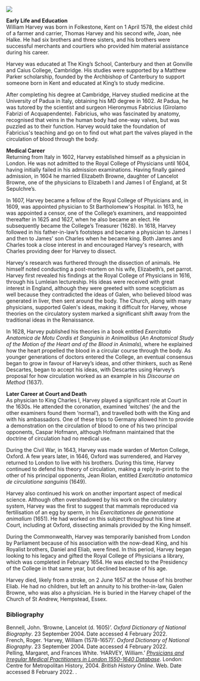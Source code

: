 <html><head></head><body><a href="https://juncture-digital.org"><img src="https://juncture-digital.org/images/ve-button.png"/></a>

<param author="Dr Dominique Gracia and Arnav Sharma" banner="/images/banners/17c.jpg" layout="vtl" title="William Harvey (1578 – 1657)" ve-config=""/>

<param aliases="Canterbury" eid="Q29303" ve-entity=""/>
<param aliases="Folkestone" eid="Q375314" ve-entity=""/>
<param aliases="King’s School" eid="Q3360332" ve-entity=""/>
<param aliases="Gonville and Caius College" eid="Q863940" ve-entity=""/>
<param aliases="Matthew Parker" eid="Q711332" ve-entity=""/>
<param aliases="Cambridge" eid="Q35794" ve-entity=""/>
<param aliases="University of Padua" eid="Q193510" ve-entity=""/>
<param aliases="Hieronymus Fabricius" eid="Q435296" ve-entity=""/>
<param aliases="Royal College of Physicians" eid="Q16003969" ve-entity=""/>
<param aliases="Lancelot Browne" eid="Q6483605" ve-entity=""/>
<param aliases="Elizabeth I" eid="Q7207" ve-entity=""/>
<param aliases="James I" eid="Q79972" ve-entity=""/>
<param aliases="Charles" eid="Q81506" ve-entity=""/>
<param aliases="St Sepulchre" eid="Q26534074" ve-entity=""/>
<param aliases="St Bartholomew’s Hospital" eid="Q164946" ve-entity=""/>
<param aliases="Galen" eid="Q8778" ve-entity=""/>
<param aliases="René Descartes" eid="Q9191" ve-entity=""/>
<param aliases="Caspar Hofmann" eid="Q1047911" ve-entity=""/>
<param aliases="Merton College" eid="Q82513" ve-entity=""/>
<param aliases="Civil War" eid="Q80330" ve-entity=""/>
<param aliases="Jean Riolan" eid="Q3174344" ve-entity=""/>
<param aliases="Church of St Andrew" eid="Q17534618" ve-entity=""/>

**Early Life and Education**   
William Harvey was born in Folkestone, Kent on 1 April 1578, the eldest child of a farmer and carrier, Thomas Harvey and his second wife, Joan, née Halke. He had six brothers and three sisters, and his brothers were successful merchants and courtiers who provided him material assistance during his career.
<param manifest="https://iiif.juncture-digital.org/wc:Harvey-in-Folkestone.JPG/manifest.json" ve-image-v2/>
<param center="Q375314" ve-map="" zoom="10"/>

Harvey was educated at The King’s School, Canterbury and then at Gonville and Caius College, Cambridge. His studies were supported by a Matthew Parker scholarship, founded by the Archbishop of Canterbury to support someone born in Kent and educated at King’s to study medicine.
<param manifest="https://iiif.juncture-digital.org/wc:Cambridge_University%2C_Gate_of_Honour%2C_Gonville_%26_Caius_College.jpg/manifest.json" ve-image-v2/>
<param manifest="https://iiif.juncture-digital.org/wc:Archbishop_Matthew_Parker.jpg/manifest.json" ve-image-v2/>

After completing his degree at Cambridge, Harvey studied medicine at the University of Padua in Italy, obtaining his MD degree in 1602. At Padua, he was tutored by the scientist and surgeon Hieronymus Fabricius (Girolamo Fabrizi of Acquapendente). Fabricius, who was fascinated by anatomy, recognised that veins in the human body had one-way valves, but was puzzled as to their function. Harvey would take the foundation of Fabricius's teaching and go on to find out what part the valves played in the circulation of blood through the body.
<param manifest="https://iiif.juncture-digital.org/wc:1185px-Girolamo_Fabrizi_d%27Acquapendente.jpg/manifest.json" ve-image-v2/>

**Medical Career**   
Returning from Italy in 1602, Harvey established himself as a physician in London. He was not admitted to the Royal College of Physicians until 1604, having initially failed in his admission examinations. Having finally gained admission, in 1604 he married Elizabeth Browne, daughter of Lancelot Browne, one of the physicians to Elizabeth I and James I of England, at St Sepulchre’s.
<param center=" Q26534074" ve-map="" zoom="13"/>

In 1607, Harvey became a fellow of the Royal College of Physicians and, in 1609, was appointed physician to St Bartholomew's Hospital. In 1613, he was appointed a censor, one of the College’s examiners, and reappointed thereafter in 1625 and 1627, when he also became an elect. He subsequently became the College’s Treasurer (1628). In 1618, Harvey followed in his father-in-law’s footsteps and became a physician to James I and then to James' son Charles when he became king. Both James and Charles took a close interest in and encouraged Harvey's research, with Charles providing deer for Harvey to dissect. 
<param center="Q164946" ve-map="" zoom="13"/>

Harvey's research was furthered through the dissection of animals. He himself noted conducting a post-mortem on his wife, Elizabeth’s, pet parrot. Harvey first revealed his findings at the Royal College of Physicians in 1616, through his Lumleian lectureship. His ideas were received with great interest in England, although they were greeted with some scepticism as well because they contradicted the ideas of Galen, who believed blood was generated in liver, then sent around the body. The Church, along with many physicians, supported Galen's ideas, making it difficult for Harvey, whose theories on the circulatory system marked a significant shift away from the traditional ideas in the Renaissance.
<param manifest="https://iiif.juncture-digital.org/wc:925px-Portrait_of_Galen_Wellcome_L0000098.jpg/manifest.json" ve-image-v2/>

In 1628, Harvey published his theories in a book entitled _Exercitatio Anatomica de Motu Cordis et Sanguinis in Animalibus_ (_An Anatomical Study of the Motion of the Heart and of the Blood in Animals_), where he explained how the heart propelled the blood in a circular course through the body. As younger generations of doctors entered the College, an eventual consensus began to grow in favour of Harvey’s ideas, and other thinkers, such as René Descartes, began to accept his ideas, with Descartes using Harvey’s proposal for how circulation worked as an example in his _Discourse on Method_ (1637).
<param manifest="https://iiif.juncture-digital.org/wc:Frans_Hals_-_Portret_van_Ren%C3%A9_Descartes.jpg?20070918183619/manifest.json" ve-image-v2/>

**Later Career at Court and Death**   
As physician to King Charles I, Harvey played a significant role at Court in the 1630s. He attended the coronation, examined ‘witches’ (he and the other examiners found them ‘normal’), and travelled both with the King and with his ambassadors. One of these trips to Germany allowed him to provide a demonstration on the circulation of blood to one of his two principal opponents, Caspar Hofmann, although Hofmann maintained that the doctrine of circulation had no medical use.
<param manifest="https://iiif.juncture-digital.org/wc:985px-Caspar_Hofmann._Line_engraving._Wellcome_V0002831.jpg/manifest.json" ve-image-v2/>

During the Civil War, in 1643, Harvey was made warden of Merton College, Oxford. A few years later, in 1646, Oxford was surrendered, and Harvey returned to London to live with his brothers. During this time, Harvey continued to defend his theory of circulation, making a reply in-print to the other of his principal opponents, Jean Riolan, entitled _Exercitatio anatomica de circulatione sanguinis_ (1649).
<param manifest="https://iiif.juncture-digital.org/wc:Portrait_of_Jean_Riolan_the_younger_by_Lasne%2C_1626_Wellcome_L0002158_f.jpg/manifest.json" ve-image-v2/>
<param center="Q82513" ve-map="" zoom="13"/>

Harvey also continued his work on another important aspect of medical science. Although often overshadowed by his work on the circulatory system, Harvey was the first to suggest that mammals reproduced via fertilisation of an egg by sperm, in his _Exercitationes de generatione animalium_ (1651). He had worked on this subject throughout his time at Court, including at Oxford, dissecting animals provided by the King himself.
<param manifest="https://iiif.juncture-digital.org/wc:814px-W._Harvey%2C_Exercitationes_de_generatione_ani_Wellcome_L0032301.jpg/manifest.json" ve-image-v2/>

During the Commonwealth, Harvey was temporarily banished from London by Parliament because of his association with the now-dead King, and his Royalist brothers, Daniel and Eliab, were fined. In this period, Harvey began looking to his legacy and gifted the Royal College of Physicians a library, which was completed in February 1654. He was elected to the Presidency of the College in that same year, but declined because of his age.
<param manifest="https://iiif.juncture-digital.org/wc:744px-thumbnail.jpg/manifest.json" ve-image-v2/>

Harvey died, likely from a stroke, on 2 June 1657 at the house of his brother Eliab. He had no children, but left an annuity to his brother-in-law, Galen Browne, who was also a physician. He is buried in the Harvey chapel of the Church of St Andrew, Hempstead, Essex.
<param center="Q17534618" ve-map="" zoom="13"/>

### Bibliography
Bennell, John. ‘Browne, Lancelot (d. 1605)’. _Oxford Dictionary of National Biography_. 23 September 2004. Date accessed 4 February 2022.   
French, Roger. ‘Harvey, William (1578-1657)’. _Oxford Dictionary of National Biography_. 23 September 2004. Date accessed 4 February 2022.   
Pelling, Margaret, and Frances White. ‘HARVEY, William.’ [_Physicians and Irregular Medical Practitioners in London 1550-1640 Database_](http://www.british-history.ac.uk/no-series/london-physicians/1550-1640/harvey-william). London: Centre for Metropolitan History, 2004. _British History Online_. Web. Date accessed 8 February 2022. . 
</body></html>